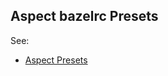 ## Aspect bazelrc Presets

See:
- [Aspect Presets](https://github.com/bazel-contrib/bazel-lib/tree/main/.aspect/bazelrc)